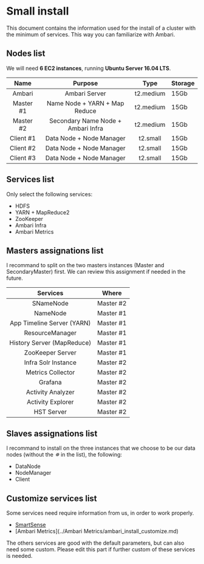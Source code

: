 # Small install

This document contains the information used for the install of a cluster with the minimum of services. This way you can familiarize with Ambari.

## Nodes list

We will need **6 EC2 instances**, running **Ubuntu Server 16.04 LTS**.

|   Name    |              Purpose               |   Type    | Storage |
| :-------: | :--------------------------------: | :-------: | ------- |
|  Ambari   |           Ambari Server            | t2.medium | 15Gb    |
| Master #1 |   Name Node + YARN + Map Reduce    | t2.medium | 15Gb    |
| Master #2 | Secondary Name Node + Ambari Infra | t2.medium | 15Gb    |
| Client #1 |      Data Node + Node Manager      | t2.small  | 15Gb    |
| Client #2 |      Data Node + Node Manager      | t2.small  | 15Gb    |
| Client #3 |      Data Node + Node Manager      | t2.small  | 15Gb    |

## Services list

Only select the following services:

- HDFS
- YARN + MapReduce2
- ZooKeeper
- Ambari Infra
- Ambari Metrics

## Masters assignations list

I recommand to split on the two masters instances (Master and SecondaryMaster) first. We can review this assignment if needed in the future.

|          Services          |   Where   |
| :------------------------: | :-------: |
|         SNameNode          | Master #2 |
|          NameNode          | Master #1 |
| App Timeline Server (YARN) | Master #1 |
|      ResourceManager       | Master #1 |
| History Server (MapReduce) | Master #1 |
|      ZooKeeper Server      | Master #1 |
|    Infra Solr Instance     | Master #2 |
|     Metrics Collector      | Master #2 |
|          Grafana           | Master #2 |
|     Activity Analyzer      | Master #2 |
|     Activity Explorer      | Master #2 |
|         HST Server         | Master #2 |

## Slaves assignations list

I recommand to install on the three instances that we choose to be our data nodes (without the *✵* in the list), the following:

- DataNode
- NodeManager
- Client

## Customize services list

Some services need require information from us, in order to work properly.

- [SmartSense](../SmartSense/ambari_install_customize.md)
- [Ambari Metrics](../Ambari Metrics/ambari_install_customize.md)

The others services are good with the default parameters, but can also need some custom. Please edit this part if further custom of these services is needed.